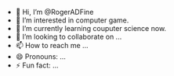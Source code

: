 - 👋 Hi, I’m @RogerADFine
- 👀 I’m interested in computer game.
- 🌱 I’m currently learning couputer science now.
- 💞️ I’m looking to collaborate on ...
- 📫 How to reach me ...
- 😄 Pronouns: ...
- ⚡ Fun fact: ...

<!---
RogerADFine/RogerADFine is a ✨ special ✨ repository because its `README.md` (this file) appears on your GitHub profile.
You can click the Preview link to take a look at your changes.
--->
